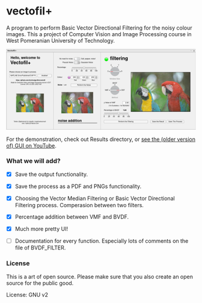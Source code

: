 # vectofil+
A program to perform Basic Vector Directional Filtering for the noisy colour images. This a project of Computer Vision and Image Processing course in West Pomeranian University of Technology.

![Demo Screenshot](https://raw.githubusercontent.com/electricalgorithm/vectofil/main/doc/Screenshots/SS-11122021-1.png)

For the demonstration, check out Results directory, or [see the (older version of) GUI on YouTube](https://www.youtube.com/watch?v=pXBCrB0VlLY).

### What we will add?

- [X] Save the output functionality.

- [X] Save the process as a PDF and PNGs functionality.

- [x] Choosing the Vector Median Filtering or Basic Vector Directional Filtering process. Comperasion between two filters.

- [x] Percentage addition between VMF and BVDF.

- [x] Much more pretty UI!

- [ ] Documentation for every function. Especially lots of comments on the file of BVDF_FILTER.

### License
This is a art of open source. Please make sure that you also create an open source for the public good.

License: GNU v2

